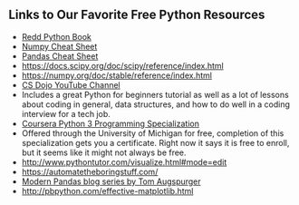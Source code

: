 ## Links to Our Favorite Free Python Resources
 - [Redd Python Book](https://flythereddflagg.github.io/python_book/site/)
 - [Numpy Cheat Sheet](https://python-bootcamp-ucd.github.io/bootcamp2020/Numpy_Python_Cheat_Sheet.pdf)
 - [Pandas Cheat Sheet](https://pandas.pydata.org/Pandas_Cheat_Sheet.pdf)
 - https://docs.scipy.org/doc/scipy/reference/index.html
 - https://numpy.org/doc/stable/reference/index.html
 - [CS Dojo YouTube Channel](https://www.youtube.com/channel/UCxX9wt5FWQUAAz4UrysqK9A)
  - Includes a great Python for beginners tutorial as well as a lot of lessons about coding in general, data structures, and how to do well in a coding interview for a tech job. 
 - [Coursera Python 3 Programming Specialization](https://www.coursera.org/specializations/python-3-programming)
  - Offered through the University of Michigan for free, completion of this specialization gets you a certificate. Right now it says it is free to enroll, but it seems like it might not always be free.
 - http://www.pythontutor.com/visualize.html#mode=edit
 - https://automatetheboringstuff.com/ 
 - [Modern Pandas blog series by Tom Augspurger](https://tomaugspurger.github.io/modern-1-intro.html)
 - http://pbpython.com/effective-matplotlib.html
 
  
